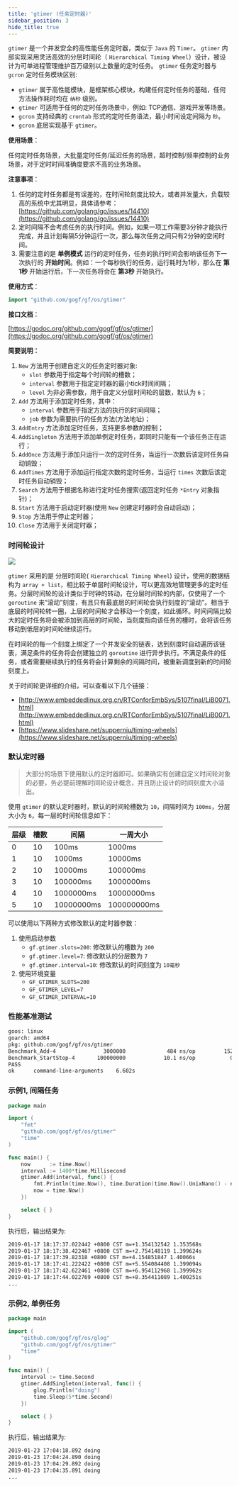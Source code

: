 ```yaml
---
title: 'gtimer (任务定时器)'
sidebar_position: 3
hide_title: true
---
```


`gtimer` 是一个并发安全的高性能任务定时器，类似于 `Java` 的 `Timer`。 `gtimer` 内部实现采用灵活高效的分层时间轮（ `Hierarchical Timing Wheel`）设计，被设计为可单进程管理维护百万级别以上数量的定时任务。 `gtimer` 任务定时器与 `gcron` 定时任务模块区别:

- `gtimer` 属于高性能模块，是框架核心模块，构建任何定时任务的基础，任何方法操作耗时均在 `纳秒` 级别。
- `gtimer` 可适用于任何的定时任务场景中，例如: TCP通信、游戏开发等场景。
- `gcron` 支持经典的 `crontab` 形式的定时任务语法，最小时间设定间隔为 `秒`。
- `gcron` 底层实现基于 `gtimer`。

**使用场景**：

任何定时任务场景，大批量定时任务/延迟任务的场景，超时控制/频率控制的业务场景，对于定时时间准确度要求不高的业务场景。

**注意事项**：

1. 任何的定时任务都是有误差的，在时间轮刻度比较大，或者并发量大，负载较高的系统中尤其明显，具体请参考： [https://github.com/golang/go/issues/14410](https://github.com/golang/go/issues/14410)
2. 定时间隔不会考虑任务的执行时间。例如，如果一项工作需要3分钟才能执行完成，并且计划每隔5分钟运行一次，那么每次任务之间只有2分钟的空闲时间。
3. 需要注意的是 **单例模式** 运行的定时任务，任务的执行时间会影响该任务下一次执行的 **开始时间**。例如：一个每秒执行的任务，运行耗时为1秒，那么在 **第1秒** 开始运行后，下一次任务将会在 **第3秒** 开始执行。

**使用方式**：

```go
import "github.com/gogf/gf/os/gtimer"

```

**接口文档**：

[https://godoc.org/github.com/gogf/gf/os/gtimer](https://godoc.org/github.com/gogf/gf/os/gtimer)

**简要说明：**

01. `New` 方法用于创建自定义的任务定时器对象:
    - `slot` 参数用于指定每个时间轮的槽数；
    - `interval` 参数用于指定定时器的最小tick时间间隔；
    - `level` 为非必需参数，用于自定义分层时间轮的层数，默认为 `6`；
02. `Add` 方法用于添加定时任务，其中：
    - `interval` 参数用于指定方法的执行的时间间隔；
    - `job` 参数为需要执行的任务方法(方法地址)；
03. `AddEntry` 方法添加定时任务，支持更多参数的控制；
04. `AddSingleton` 方法用于添加单例定时任务，即同时只能有一个该任务正在运行；
05. `AddOnce` 方法用于添加只运行一次的定时任务，当运行一次数后该定时任务自动销毁；
06. `AddTimes` 方法用于添加运行指定次数的定时任务，当运行 `times` 次数后该定时任务自动销毁；
07. `Search` 方法用于根据名称进行定时任务搜索(返回定时任务 `*Entry` 对象指针)；
08. `Start` 方法用于启动定时器(使用 `New` 创建定时器时会自动启动)；
09. `Stop` 方法用于停止定时器；
10. `Close` 方法用于关闭定时器；

### 时间轮设计

![](https://gfcdn.johng.cn/images/hierarchical-timing-wheel.png?v=19)

`gtimer` 采用的是 分层时间轮( `Hierarchical Timing Wheel`) 设计，使用的数据结构为 `array + list`，相比较于单层时间轮设计，可以更高效地管理更多的定时任务。分层时间轮的设计类似于时钟的转动，在分层时间轮的内部，仅使用了一个 `goroutine` 来“滚动”刻度，有且只有最底层的时间轮会执行刻度的“滚动”。相当于底层的时间轮转一圈，上层的时间轮才会移动一个刻度，如此循环。时间间隔比较大的定时任务将会被添加到高层的时间轮，当刻度指向该任务的槽时，会将该任务移动到低层的时间轮继续运行。

在时间轮的每一个刻度上绑定了一个并发安全的链表，达到刻度时自动遍历该链表，满足条件的任务将会创建独立的 `goroutine` 进行异步执行。不满足条件的任务，或者需要继续执行的任务将会计算剩余的间隔时间，被重新调度到新的时间轮刻度上。

关于时间轮更详细的介绍，可以查看以下几个链接：

- [http://www.embeddedlinux.org.cn/RTConforEmbSys/5107final/LiB0071.html](http://www.embeddedlinux.org.cn/RTConforEmbSys/5107final/LiB0071.html)
- [https://www.slideshare.net/supperniu/timing-wheels](https://www.slideshare.net/supperniu/timing-wheels)

### 默认定时器

> 大部分的场景下使用默认的定时器即可。如果确实有创建自定义时间轮对象的必要，务必提前理解时间轮设计概念，并且防止设计的时间刻度大小溢出。

使用 `gtimer` 的默认定时器时，默认的时间轮槽数为 `10`，间隔时间为 `100ms`，分层大小为 `6`，每一层的时间轮信息如下：

| 层级 | 槽数 | 间隔 | 一周大小 |
| --- | --- | --- | --- |
| 0 | 10 | 100ms | 1000ms |
| 1 | 10 | 1000ms | 10000ms |
| 2 | 10 | 10000ms | 100000ms |
| 3 | 10 | 100000ms | 1000000ms |
| 4 | 10 | 1000000ms | 10000000ms |
| 5 | 10 | 10000000ms | 100000000ms |

可以使用以下两种方式修改默认的定时器参数：

1. 使用启动参数
   - `gf.gtimer.slots=200`: 修改默认的槽数为 `200`
   - `gf.gtimer.level=7`: 修改默认的分层数为 `7`
   - `gf.gtimer.interval=10`: 修改默认的时间刻度为 `10毫秒`
2. 使用环境变量
   - `GF_GTIMER_SLOTS=200`
   - `GF_GTIMER_LEVEL=7`
   - `GF_GTIMER_INTERVAL=10`

### 性能基准测试

```bash
goos: linux
goarch: amd64
pkg: github.com/gogf/gf/os/gtimer
Benchmark_Add-4               3000000             484 ns/op         152 B/op           5 allocs/op
Benchmark_StartStop-4       100000000            10.1 ns/op           0 B/op           0 allocs/op
PASS
ok      command-line-arguments    6.602s
```

### 示例1, 间隔任务

```go
package main

import (
    "fmt"
    "github.com/gogf/gf/os/gtimer"
    "time"
)

func main() {
    now      := time.Now()
    interval := 1400*time.Millisecond
    gtimer.Add(interval, func() {
        fmt.Println(time.Now(), time.Duration(time.Now().UnixNano() - now.UnixNano()))
        now = time.Now()
    })

    select { }
}
```

执行后，输出结果为:

```bash
2019-01-17 18:17:37.022442 +0800 CST m=+1.354132542 1.353568s
2019-01-17 18:17:38.422467 +0800 CST m=+2.754148119 1.399624s
2019-01-17 18:17:39.82318 +0800 CST m=+4.154851847 1.40066s
2019-01-17 18:17:41.222422 +0800 CST m=+5.554084408 1.399094s
2019-01-17 18:17:42.622461 +0800 CST m=+6.954112968 1.399962s
2019-01-17 18:17:44.022769 +0800 CST m=+8.354411089 1.400251s
...
```

### 示例2, 单例任务

```go
package main

import (
    "github.com/gogf/gf/os/glog"
    "github.com/gogf/gf/os/gtimer"
    "time"
)

func main() {
    interval := time.Second
    gtimer.AddSingleton(interval, func() {
        glog.Println("doing")
        time.Sleep(5*time.Second)
    })

    select { }
}
```

执行后，输出结果为:

```bash
2019-01-23 17:04:18.892 doing
2019-01-23 17:04:24.890 doing
2019-01-23 17:04:29.892 doing
2019-01-23 17:04:35.891 doing
...
```